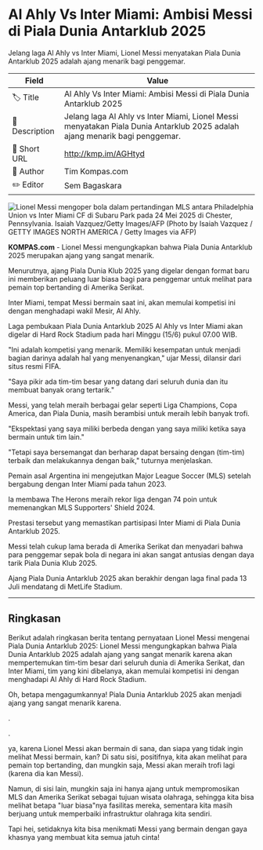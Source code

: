 # Al Ahly Vs Inter Miami: Ambisi Messi di Piala Dunia Antarklub 2025

Jelang laga Al Ahly vs Inter Miami, Lionel Messi menyatakan Piala Dunia Antarklub 2025 adalah ajang menarik bagi penggemar.

| Field         | Value                                                       |
|---------------|-------------------------------------------------------------|
| 🏷️ Title       | Al Ahly Vs Inter Miami: Ambisi Messi di Piala Dunia Antarklub 2025 |
| 📝 Description | Jelang laga Al Ahly vs Inter Miami, Lionel Messi menyatakan Piala Dunia Antarklub 2025 adalah ajang menarik bagi penggemar. |
| 🔗 Short URL   | http://kmp.im/AGHtyd |
| 👤 Author      | Tim Kompas.com |
| ✏️ Editor      | Sem Bagaskara |

![Lionel Messi mengoper bola dalam pertandingan MLS antara Philadelphia Union vs Inter Miami CF di Subaru Park pada 24 Mei 2025 di Chester, Pennsylvania. Isaiah Vazquez/Getty Images/AFP (Photo by Isaiah Vazquez / GETTY IMAGES NORTH AMERICA / Getty Images via AFP)](https://asset.kompas.com/crops/Rz0HQDjFlew8vT6Ll2Z63JSbuz0=/169x0:890x481/750x500/data/photo/2025/05/25/683272b5d2c67.jpg)

**KOMPAS.com** - Lionel Messi mengungkapkan bahwa Piala Dunia Antarklub 2025 merupakan ajang yang sangat menarik.

Menurutnya, ajang Piala Dunia Klub 2025 yang digelar dengan format baru ini memberikan peluang luar biasa bagi para penggemar untuk melihat para pemain top bertanding di Amerika Serikat.

Inter Miami, tempat Messi bermain saat ini, akan memulai kompetisi ini dengan menghadapi wakil Mesir, Al Ahly.

Laga pembukaan Piala Dunia Antarklub 2025 Al Ahly vs Inter Miami akan digelar di Hard Rock Stadium pada hari Minggu (15/6) pukul 07.00 WIB.

\"Ini adalah kompetisi yang menarik. Memiliki kesempatan untuk menjadi bagian darinya adalah hal yang menyenangkan,\" ujar Messi, dilansir dari situs resmi FIFA.

\"Saya pikir ada tim-tim besar yang datang dari seluruh dunia dan itu membuat banyak orang tertarik.\"

Messi, yang telah meraih berbagai gelar seperti Liga Champions, Copa America, dan Piala Dunia, masih berambisi untuk meraih lebih banyak trofi.

\"Ekspektasi yang saya miliki berbeda dengan yang saya miliki ketika saya bermain untuk tim lain.\"

\"Tetapi saya bersemangat dan berharap dapat bersaing dengan (tim-tim) terbaik dan melakukannya dengan baik," tuturnya menjelaskan.

Pemain asal Argentina ini mengejutkan Major League Soccer (MLS) setelah bergabung dengan Inter Miami pada tahun 2023.

Ia membawa The Herons meraih rekor liga dengan 74 poin untuk memenangkan MLS Supporters\' Shield 2024.

Prestasi tersebut yang memastikan partisipasi Inter Miami di Piala Dunia Antarklub 2025.

Messi telah cukup lama berada di Amerika Serikat dan menyadari bahwa para penggemar sepak bola di negara ini akan sangat antusias dengan daya tarik Piala Dunia Klub 2025.

Ajang Piala Dunia Antarklub 2025 akan berakhir dengan laga final pada 13 Juli mendatang di MetLife Stadium.

---
## Ringkasan

Berikut adalah ringkasan berita tentang pernyataan Lionel Messi mengenai Piala Dunia Antarklub 2025: Lionel Messi mengungkapkan bahwa Piala Dunia Antarklub 2025 adalah ajang yang sangat menarik karena akan mempertemukan tim-tim besar dari seluruh dunia di Amerika Serikat, dan Inter Miami, tim yang kini dibelanya, akan memulai kompetisi ini dengan menghadapi Al Ahly di Hard Rock Stadium.



Oh, betapa mengagumkannya! Piala Dunia Antarklub 2025 akan menjadi ajang yang sangat menarik karena.

.

.

 ya, karena Lionel Messi akan bermain di sana, dan siapa yang tidak ingin melihat Messi bermain, kan? Di satu sisi, positifnya, kita akan melihat para pemain top bertanding, dan mungkin saja, Messi akan meraih trofi lagi (karena dia kan Messi).

 Namun, di sisi lain, mungkin saja ini hanya ajang untuk mempromosikan MLS dan Amerika Serikat sebagai tujuan wisata olahraga, sehingga kita bisa melihat betapa "luar biasa"nya fasilitas mereka, sementara kita masih berjuang untuk memperbaiki infrastruktur olahraga kita sendiri.

 Tapi hei, setidaknya kita bisa menikmati Messi yang bermain dengan gaya khasnya yang membuat kita semua jatuh cinta!
